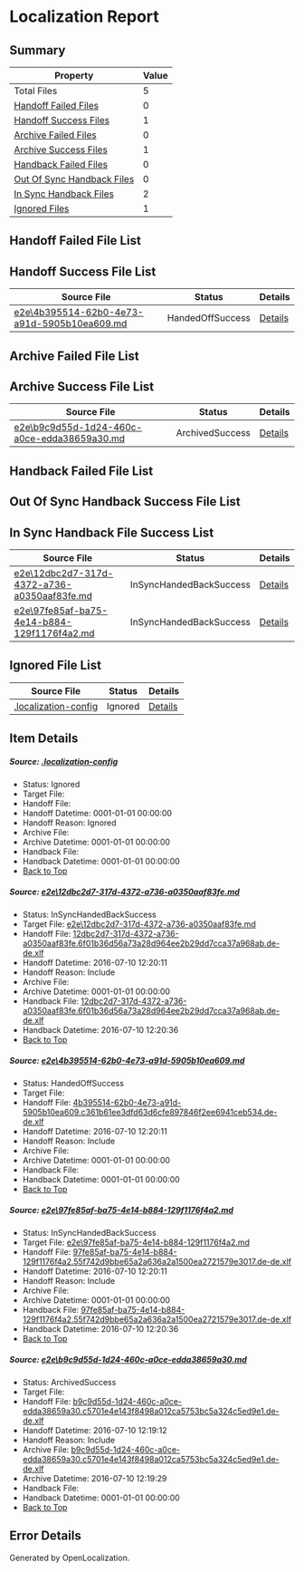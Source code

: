 # <a name='report-top'></a> Localization Report

## Summary
 Property | Value 
 -------- | ----- 
 Total Files | 5
[ Handoff Failed Files ](#handoff-failed-list)| 0
[ Handoff Success Files ](#handoff-success-list)| 1
[ Archive Failed Files ](#archive-failed-list)| 0
[ Archive Success Files ](#archive-success-list)| 1
[ Handback Failed Files ](#handback-failed-list)| 0
[ Out Of Sync Handback Files ](#outofsync-handback-success-list)| 0
[ In Sync Handback Files ](#insync-handback-success-list)| 2
[ Ignored Files ](#ignored-list)| 1

## <a name='handoff-failed-list'></a> Handoff Failed File List

## <a name='handoff-success-list'></a> Handoff Success File List
 Source File | Status | Details 
 ----------- | ------ | ------- 
 [e2e\4b395514-62b0-4e73-a91d-5905b10ea609.md](https://github.com/OpenLocalizationTestOrg/oltest/blob/7cd893088e6f188d4f05a0cc87d9954a3bc75190/e2e/4b395514-62b0-4e73-a91d-5905b10ea609.md) | HandedOffSuccess | [Details](#46e770f6cd669ced9ce7718ace76f7e664ba8bee2)

## <a name='archive-failed-list'></a> Archive Failed File List

## <a name='archive-success-list'></a> Archive Success File List
 Source File | Status | Details 
 ----------- | ------ | ------- 
 [e2e\b9c9d55d-1d24-460c-a0ce-edda38659a30.md](https://github.com/OpenLocalizationTestOrg/oltest/blob/51853b2fd55f923be021989c40e11d330fd8e140/e2e/b9c9d55d-1d24-460c-a0ce-edda38659a30.md) | ArchivedSuccess | [Details](#a6e31e15bb11eebfcf3f4748cef6f61d585424904)

## <a name='handback-failed-list'></a> Handback Failed File List

## <a name='outofsync-handback-success-list'></a> Out Of Sync Handback Success File List

## <a name='insync-handback-success-list'></a> In Sync Handback File Success List
 Source File | Status | Details 
 ----------- | ------ | ------- 
 [e2e\12dbc2d7-317d-4372-a736-a0350aaf83fe.md](https://github.com/OpenLocalizationTestOrg/oltest/blob/7dd3ee7b2e6f10d2284779ab5583cee1064e1944/e2e/12dbc2d7-317d-4372-a736-a0350aaf83fe.md) | InSyncHandedBackSuccess | [Details](#bf4be85aad9e7878263d6fd93f77f56197491aa71)
 [e2e\97fe85af-ba75-4e14-b884-129f1176f4a2.md](https://github.com/OpenLocalizationTestOrg/oltest/blob/7dd3ee7b2e6f10d2284779ab5583cee1064e1944/e2e/97fe85af-ba75-4e14-b884-129f1176f4a2.md) | InSyncHandedBackSuccess | [Details](#c60551f912d67c3bc67604817881ff2cac2212e13)

## <a name='ignored-list'></a> Ignored File List
 Source File | Status | Details 
 ----------- | ------ | ------- 
 [.localization-config](https://github.com/OpenLocalizationTestOrg/oltest/blob/7dd3ee7b2e6f10d2284779ab5583cee1064e1944/.localization-config) | Ignored | [Details](#3d4f252ac210baf56311d7e97dcc2db10974dbd20)

## Item Details
##### <a name='3d4f252ac210baf56311d7e97dcc2db10974dbd20'></a> Source: [.localization-config](https://github.com/OpenLocalizationTestOrg/oltest/blob/7dd3ee7b2e6f10d2284779ab5583cee1064e1944/.localization-config)
* Status: Ignored
* Target File: 
* Handoff File: 
* Handoff Datetime: 0001-01-01 00:00:00
* Handoff Reason: Ignored
* Archive File: 
* Archive Datetime: 0001-01-01 00:00:00
* Handback File: 
* Handback Datetime: 0001-01-01 00:00:00
* [Back to Top](#report-top)

##### <a name='bf4be85aad9e7878263d6fd93f77f56197491aa71'></a> Source: [e2e\12dbc2d7-317d-4372-a736-a0350aaf83fe.md](https://github.com/OpenLocalizationTestOrg/oltest/blob/7dd3ee7b2e6f10d2284779ab5583cee1064e1944/e2e/12dbc2d7-317d-4372-a736-a0350aaf83fe.md)
* Status: InSyncHandedBackSuccess
* Target File: [e2e\12dbc2d7-317d-4372-a736-a0350aaf83fe.md](https://github.com/OpenLocalizationTestOrg/oltest-dede-fly/blob/81d125b369fc5cb156c7c434fbedac1ea95c81c7/e2e/12dbc2d7-317d-4372-a736-a0350aaf83fe.md)
* Handoff File: [12dbc2d7-317d-4372-a736-a0350aaf83fe.6f01b36d56a73a28d964ee2b29dd7cca37a968ab.de-de.xlf](https://github.com/OpenLocalizationTestOrg/olhandoff-e2e/blob/2b20cb967dcdcf598315b286b5252a5d36fe211f/ol-handoff/OpenLocalizationTestOrg/oltest-dede-fly/ci/12dbc2d7-317d-4372-a736-a0350aaf83fe.6f01b36d56a73a28d964ee2b29dd7cca37a968ab.de-de.xlf)
* Handoff Datetime: 2016-07-10 12:20:11
* Handoff Reason: Include
* Archive File: 
* Archive Datetime: 0001-01-01 00:00:00
* Handback File: [12dbc2d7-317d-4372-a736-a0350aaf83fe.6f01b36d56a73a28d964ee2b29dd7cca37a968ab.de-de.xlf](https://github.com/OpenLocalizationTestOrg/olhandback-e2e/blob/a70f3b68cc3f13db4c49f93ae3875e06c7775269/ol-handback/OpenLocalizationTestOrg/oltest-dede-fly/ci/12dbc2d7-317d-4372-a736-a0350aaf83fe.6f01b36d56a73a28d964ee2b29dd7cca37a968ab.de-de.xlf)
* Handback Datetime: 2016-07-10 12:20:36
* [Back to Top](#report-top)

##### <a name='46e770f6cd669ced9ce7718ace76f7e664ba8bee2'></a> Source: [e2e\4b395514-62b0-4e73-a91d-5905b10ea609.md](https://github.com/OpenLocalizationTestOrg/oltest/blob/7cd893088e6f188d4f05a0cc87d9954a3bc75190/e2e/4b395514-62b0-4e73-a91d-5905b10ea609.md)
* Status: HandedOffSuccess
* Target File: 
* Handoff File: [4b395514-62b0-4e73-a91d-5905b10ea609.c361b61ee3dfd63d6cfe897846f2ee6941ceb534.de-de.xlf](https://github.com/OpenLocalizationTestOrg/olhandoff-e2e/blob/2b20cb967dcdcf598315b286b5252a5d36fe211f/ol-handoff/OpenLocalizationTestOrg/oltest-dede-fly/ci/4b395514-62b0-4e73-a91d-5905b10ea609.c361b61ee3dfd63d6cfe897846f2ee6941ceb534.de-de.xlf)
* Handoff Datetime: 2016-07-10 12:20:11
* Handoff Reason: Include
* Archive File: 
* Archive Datetime: 0001-01-01 00:00:00
* Handback File: 
* Handback Datetime: 0001-01-01 00:00:00
* [Back to Top](#report-top)

##### <a name='c60551f912d67c3bc67604817881ff2cac2212e13'></a> Source: [e2e\97fe85af-ba75-4e14-b884-129f1176f4a2.md](https://github.com/OpenLocalizationTestOrg/oltest/blob/7dd3ee7b2e6f10d2284779ab5583cee1064e1944/e2e/97fe85af-ba75-4e14-b884-129f1176f4a2.md)
* Status: InSyncHandedBackSuccess
* Target File: [e2e\97fe85af-ba75-4e14-b884-129f1176f4a2.md](https://github.com/OpenLocalizationTestOrg/oltest-dede-fly/blob/81d125b369fc5cb156c7c434fbedac1ea95c81c7/e2e/97fe85af-ba75-4e14-b884-129f1176f4a2.md)
* Handoff File: [97fe85af-ba75-4e14-b884-129f1176f4a2.55f742d9bbe65a2a636a2a1500ea2721579e3017.de-de.xlf](https://github.com/OpenLocalizationTestOrg/olhandoff-e2e/blob/2b20cb967dcdcf598315b286b5252a5d36fe211f/ol-handoff/OpenLocalizationTestOrg/oltest-dede-fly/ci/97fe85af-ba75-4e14-b884-129f1176f4a2.55f742d9bbe65a2a636a2a1500ea2721579e3017.de-de.xlf)
* Handoff Datetime: 2016-07-10 12:20:11
* Handoff Reason: Include
* Archive File: 
* Archive Datetime: 0001-01-01 00:00:00
* Handback File: [97fe85af-ba75-4e14-b884-129f1176f4a2.55f742d9bbe65a2a636a2a1500ea2721579e3017.de-de.xlf](https://github.com/OpenLocalizationTestOrg/olhandback-e2e/blob/a70f3b68cc3f13db4c49f93ae3875e06c7775269/ol-handback/OpenLocalizationTestOrg/oltest-dede-fly/ci/97fe85af-ba75-4e14-b884-129f1176f4a2.55f742d9bbe65a2a636a2a1500ea2721579e3017.de-de.xlf)
* Handback Datetime: 2016-07-10 12:20:36
* [Back to Top](#report-top)

##### <a name='a6e31e15bb11eebfcf3f4748cef6f61d585424904'></a> Source: [e2e\b9c9d55d-1d24-460c-a0ce-edda38659a30.md](https://github.com/OpenLocalizationTestOrg/oltest/blob/51853b2fd55f923be021989c40e11d330fd8e140/e2e/b9c9d55d-1d24-460c-a0ce-edda38659a30.md)
* Status: ArchivedSuccess
* Target File: 
* Handoff File: [b9c9d55d-1d24-460c-a0ce-edda38659a30.c5701e4e143f8498a012ca5753bc5a324c5ed9e1.de-de.xlf](https://github.com/OpenLocalizationTestOrg/olhandoff-e2e/blob/6d2771c4392ed54c4e3b87b17131f12cb536e85e/ol-handoff/OpenLocalizationTestOrg/oltest-dede-fly/ci/ht/b9c9d55d-1d24-460c-a0ce-edda38659a30.c5701e4e143f8498a012ca5753bc5a324c5ed9e1.de-de.xlf)
* Handoff Datetime: 2016-07-10 12:19:12
* Handoff Reason: Include
* Archive File: [b9c9d55d-1d24-460c-a0ce-edda38659a30.c5701e4e143f8498a012ca5753bc5a324c5ed9e1.de-de.xlf](https://github.com/OpenLocalizationTestOrg/olhandoff-e2e/blob/2847dbc99b414c3413f1b341e08d18753320ef46/ol-archive/OpenLocalizationTestOrg/oltest-dede-fly/ci/ht/b9c9d55d-1d24-460c-a0ce-edda38659a30.c5701e4e143f8498a012ca5753bc5a324c5ed9e1.de-de.xlf)
* Archive Datetime: 2016-07-10 12:19:29
* Handback File: 
* Handback Datetime: 0001-01-01 00:00:00
* [Back to Top](#report-top)


## Error Details

Generated by OpenLocalization.
